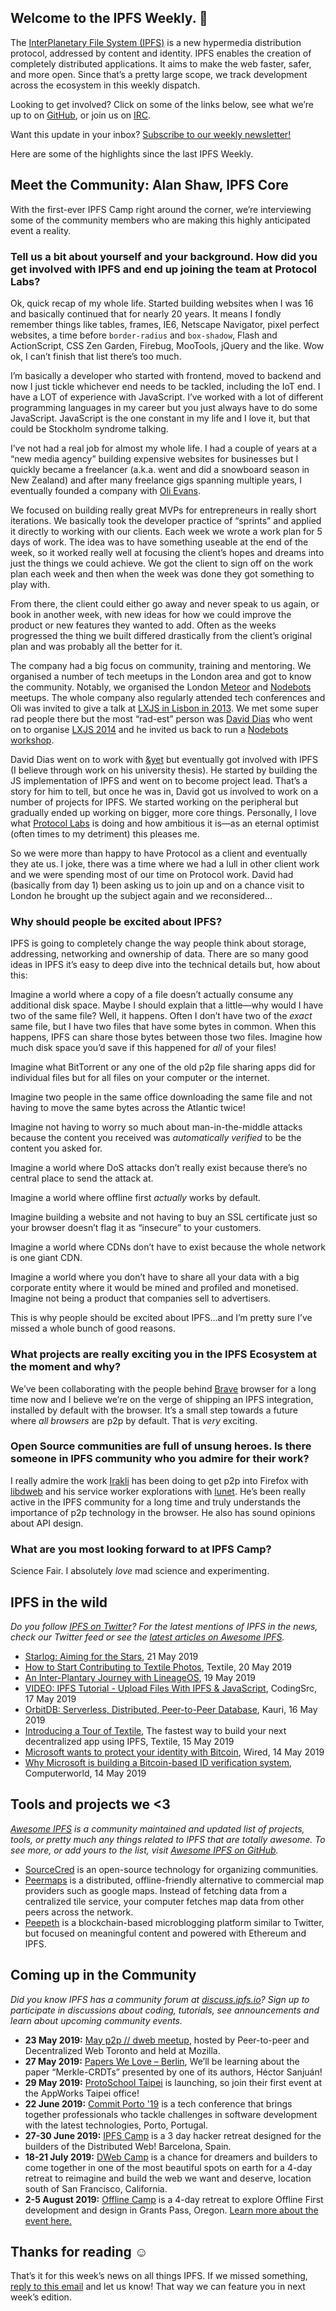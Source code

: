 ## Welcome to the IPFS Weekly. 👋

The [InterPlanetary File System (IPFS)](https://ipfs.io/) is a new hypermedia distribution protocol, addressed by content and identity. IPFS enables the creation of completely distributed applications. It aims to make the web faster, safer, and more open. Since that’s a pretty large scope, we track development across the ecosystem in this weekly dispatch.

Looking to get involved? Click on some of the links below, see what we’re up to on [GitHub](https://github.com/ipfs), or join us on [IRC](https://riot.im/app/#/room/#ipfs:matrix.org).

Want this update in your inbox? [Subscribe to our weekly newsletter!](https://tinyletter.com/ipfsnewsletter)

Here are some of the highlights since the last IPFS Weekly.


## Meet the Community: Alan Shaw, IPFS Core

With the first-ever IPFS Camp right around the corner, we’re interviewing some of the community members who are making this highly anticipated event a reality.

### Tell us a bit about yourself and your background. How did you get involved with IPFS and end up joining the team at Protocol Labs?

Ok, quick recap of my whole life. Started building websites when I was 16 and basically continued that for nearly 20 years. It means I fondly remember things like tables, frames, IE6, Netscape Navigator, pixel perfect websites, a time before `border-radius` and `box-shadow`, Flash and ActionScript, CSS Zen Garden, Firebug, MooTools, jQuery and the like. Wow ok, I can’t finish that list there’s too much.

I’m basically a developer who started with frontend, moved to backend and now I just tickle whichever end needs to be tackled, including the IoT end. I have a LOT of experience with JavaScript. I’ve worked with a lot of different programming languages in my career but you just always have to do some JavaScript. JavaScript is the one constant in my life and I love it, but that could be Stockholm syndrome talking.

I’ve not had a real job for almost my whole life. I had a couple of years at a “new media agency” building expensive websites for businesses but I quickly became a freelancer (a.k.a. went and did a snowboard season in New Zealand) and after many freelance gigs spanning multiple years, I eventually founded a company with [Oli Evans](https://github.com/olizilla).

We focused on building really great MVPs for entrepreneurs in really short iterations. We basically took the developer practice of “sprints” and applied it directly to working with our clients. Each week we wrote a work plan for 5 days of work. The idea was to have something useable at the end of the week, so it worked really well at focusing the client’s hopes and dreams into just the things we could achieve. We got the client to sign off on the work plan each week and then when the week was done they got something to play with.

From there, the client could either go away and never speak to us again, or book in another week, with new ideas for how we could improve the product or new features they wanted to add. Often as the weeks progressed the thing we built differed drastically from the client’s original plan and was probably all the better for it.

The company had a big focus on community, training and mentoring. We organised a number of tech meetups in the London area and got to know the community. Notably, we organised the London [Meteor](https://www.meteor.com/) and [Nodebots](https://nodebots.io/) meetups. The whole company also regularly attended tech conferences and Oli was invited to give a talk at [LXJS in Lisbon in 2013](http://2013.lxjs.org/). We met some super rad people there but the most “rad-est” person was [David Dias](https://github.com/daviddias/) who went on to organise [LXJS 2014](http://2014.lxjs.org/) and he invited us back to run a [Nodebots workshop](https://youtu.be/L894YhZBz3k).

David Dias went on to work with [&yet](https://andyet.com/) but eventually got involved with IPFS (I believe through work on his university thesis). He started by building the JS implementation of IPFS and went on to become project lead. That’s a story for him to tell, but once he was in, David got us involved to work on a number of projects for IPFS. We started working on the peripheral but gradually ended up working on bigger, more core things. Personally, I love what [Protocol Labs](https://protocol.ai/) is doing and how ambitious it is—as an eternal optimist (often times to my detriment) this pleases me.

So we were more than happy to have Protocol as a client and eventually they ate us. I joke, there was a time where we had a lull in other client work and we were spending most of our time on Protocol work. David had (basically from day 1) been asking us to join up and on a chance visit to London he brought up the subject again and we reconsidered...

### Why should people be excited about IPFS?

IPFS is going to completely change the way people think about storage, addressing, networking and ownership of data. There are so many good ideas in IPFS it’s easy to deep dive into the technical details but, how about this:

Imagine a world where a copy of a file doesn’t actually consume any additional disk space. Maybe I should explain that a little—why would I have two of the same file? Well, it happens. Often I don’t have two of the _exact_ same file, but I have two files that have some bytes in common. When this happens, IPFS can share those bytes between those two files. Imagine how much disk space you’d save if this happened for _all_ of your files!

Imagine what BitTorrent or any one of the old p2p file sharing apps did for individual files but for all files on your computer or the internet.

Imagine two people in the same office downloading the same file and not having to move the same bytes across the Atlantic twice!

Imagine not having to worry so much about man-in-the-middle attacks because the content you received was _automatically verified_ to be the content you asked for.

Imagine a world where DoS attacks don’t really exist because there’s no central place to send the attack at.

Imagine a world where offline first _actually_ works by default.

Imagine building a website and not having to buy an SSL certificate just so your browser doesn’t flag it as “insecure” to your customers.

Imagine a world where CDNs don’t have to exist because the whole network is one giant CDN.

Imagine a world where you don’t have to share all your data with a big corporate entity where it would be mined and profiled and monetised. Imagine not being a product that companies sell to advertisers.

This is why people should be excited about IPFS...and I’m pretty sure I’ve missed a whole bunch of good reasons.

### What projects are really exciting you in the IPFS Ecosystem at the moment and why?

We’ve been collaborating with the people behind [Brave](https://brave.com/) browser for a long time now and I believe we’re on the verge of shipping an IPFS integration, installed by default with the browser. It’s a small step towards a future where _all browsers_ are p2p by default. That is _very_ exciting.

### Open Source communities are full of unsung heroes. Is there someone in IPFS community who you admire for their work?

I really admire the work [Irakli](https://github.com/gozala/) has been doing to get p2p into Firefox with [libdweb](https://github.com/mozilla/libdweb) and his service worker explorations with [lunet](https://github.com/Gozala/lunet). He’s been really active in the IPFS community for a long time and truly understands the importance of p2p technology in the browser. He also has sound opinions about API design.

### What are you most looking forward to at IPFS Camp?

Science Fair. I absolutely _love_ mad science and experimenting.



## IPFS in the wild
*Do you follow [IPFS on Twitter](https://twitter.com/IPFSbot)? For the latest mentions of IPFS in the news, check our Twitter feed or see the [latest articles on Awesome IPFS](https://awesome.ipfs.io/categories/articles/).* 

+ [Starlog: Aiming for the Stars](https://blog.florence.chat/starlog-aiming-for-the-stars-f4d1775f8528), 21 May 2019
+ [How to Start Contributing to Textile Photos](https://medium.com/textileio/how-to-start-contributing-to-textile-photos-b626c3f63493), Textile, 20 May 2019
+ [An Inter-Plantary Journey with LineageOS](https://discuss.ipfs.io/t/an-inter-plantary-journey-with-lineageos/5442), 19 May 2019
+ [VIDEO: IPFS Tutorial - Upload Files With IPFS & JavaScript](https://www.youtube.com/watch?v=I0UolzV3ico&feature=share), CodingSrc, 17 May 2019
+ [OrbitDB: Serverless, Distributed, Peer-to-Peer Database](https://kauri.io/article/6ae5ffa612044a09be856ff390ce6990), Kauri, 16 May 2019
+ [Introducing a Tour of Textile](https://medium.com/textileio/introducing-a-tour-of-textile-92f02969a4d8), The fastest way to build your next decentralized app using IPFS, Textile, 15 May 2019
+ [Microsoft wants to protect your identity with Bitcoin](https://www.wired.com/story/microsoft-wants-protect-identity-bitcoin/), Wired, 14 May 2019
+ [Why Microsoft is building a Bitcoin-based ID verification system](https://www.computerworld.com/article/3394686/why-microsoft-is-building-a-bitcoin-based-id-verification-system.html), Computerworld, 14 May 2019


## Tools and projects we <3
*[Awesome IPFS](https://awesome.ipfs.io/) is a community maintained and updated list of projects, tools, or pretty much any things related to IPFS that are totally awesome. To see more, or add yours to the list, visit [Awesome IPFS on GitHub](https://github.com/ipfs/awesome-ipfs).* 

+ [SourceCred](https://medium.com/sourcecred/introduction-to-sourcecred-7665297af715) is an open-source technology for organizing communities.
+ [Peermaps](https://peermaps.org/) is a distributed, offline-friendly alternative to commercial map providers such as google maps. Instead of fetching data from a centralized tile service, your computer fetches map data from other peers across the network.
+ [Peepeth](https://peepeth.com/welcome) is a blockchain-based microblogging platform similar to Twitter, but focused on meaningful content and powered with Ethereum and IPFS.

 
## Coming up in the Community
*Did you know IPFS has a community forum at [discuss.ipfs.io](https://discuss.ipfs.io/)? Sign up to participate in discussions about coding, tutorials, see announcements and learn about upcoming community events.*

+ **23 May 2019:** [May p2p // dweb meetup](https://www.meetup.com/p2p-and-dweb-toronto/events/258520223/), hosted by Peer-to-peer and Decentralized Web Toronto and held at Mozilla.
+ **27 May 2019:** [Papers We Love – Berlin](https://www.meetup.com/Papers-We-Love-Berlin/events/261542382/), We’ll be learning about the paper “Merkle-CRDTs” presented by one of its authors, Héctor Sanjuán!
+ **29 May 2019:** [ProtoSchool Taipei](https://www.meetup.com/IPFS-Taiwan/events/261636809/) is launching, so join their first event at the AppWorks Taipei office! 
+ **22 June 2019:** [Commit Porto '19](https://commitporto.com/) is a tech conference that brings together professionals who tackle challenges in software development with the latest technologies, Porto, Portugal.
+ **27-30 June 2019:** [IPFS Camp](https://camp.ipfs.io/) is a 3 day hacker retreat designed for the builders of the Distributed Web! Barcelona, Spain.
+ **18-21 July 2019:** [DWeb Camp](https://dwebcamp.org/) is a chance for dreamers and builders to come together in one of the most beautiful spots on earth for a 4-day retreat to reimagine and build the web we want and deserve, location south of San Francisco, California.
+ **2-5 August 2019:** [Offline Camp](http://offlinefirst.org/camp/) is a 4-day retreat to explore Offline First development and design in Grants Pass, Oregon. [Learn more about the event here.](https://medium.com/offline-camp/announcing-offline-camp-v5-eb9111fdcc94)


## Thanks for reading ☺️

That’s it for this week’s news on all things IPFS. If we missed something, [reply to this email](mailto:newsletter@ipfs.io) and let us know! That way we can feature you in next week’s edition. 
